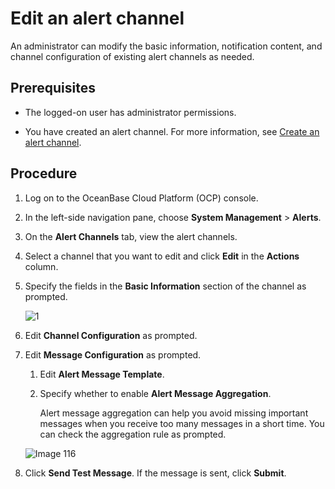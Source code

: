 # Edit an alert channel

An administrator can modify the basic information, notification content, and channel configuration of existing alert channels as needed.

## Prerequisites

* The logged-on user has administrator permissions.

* You have created an alert channel. For more information, see [Create an alert channel](15.create-alarm-channel.md).

## Procedure

1. Log on to the OceanBase Cloud Platform (OCP) console.

2. In the left-side navigation pane, choose **System Management** > **Alerts**.

3. On the **Alert Channels** tab, view the alert channels.

4. Select a channel that you want to edit and click **Edit** in the **Actions** column.

5. Specify the fields in the **Basic Information** section of the channel as prompted.

    ![1](https://obbusiness-private.oss-cn-shanghai.aliyuncs.com/doc/img/ocp/401/%E7%BC%96%E8%BE%91%E5%91%8A%E8%AD%A6%E9%80%9A%E9%81%93%E9%85%8D%E7%BD%AE.png)

6. Edit **Channel Configuration** as prompted.

7. Edit **Message Configuration** as prompted.

   1. Edit **Alert Message Template**.

   2. Specify whether to enable **Alert Message Aggregation**.

      Alert message aggregation can help you avoid missing important messages when you receive too many messages in a short time. You can check the aggregation rule as prompted.

   ![Image 116](https://obbusiness-private.oss-cn-shanghai.aliyuncs.com/doc/img/ocp/401/%E6%B6%88%E6%81%AF%E9%85%8D%E7%BD%AE2.png)

8. Click **Send Test Message**. If the message is sent, click **Submit**.
